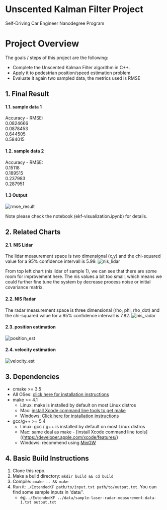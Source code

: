 # Unscented Kalman Filter Project
Self-Driving Car Engineer Nanodegree Program

# Project Overview
The goals / steps of this project are the following:
* Complete the Unscented Kalman Filter algorithm in C++.
* Apply it to pedestrian position/speed estimation problem 
* Evaluate it again two sampled data, the metrics used is RMSE


[//]: # (Image References)
[yaw_angle_est]:(https://cloud.githubusercontent.com/assets/24623272/25064435/73380324-222c-11e7-9fe9-a8ffac8e67bc.png)
[nis_lidar]:(https://cloud.githubusercontent.com/assets/24623272/25064437/733936e0-222c-11e7-9011-44699643fc50.png)
[nis_radar]:(https://cloud.githubusercontent.com/assets/24623272/25064436/7338870e-222c-11e7-9507-069ee1311e09.png)
[position_est]:(https://cloud.githubusercontent.com/assets/24623272/25064439/735b856a-222c-11e7-91b1-3f0c3a0cb1c5.png)
[velocity_est]:(https://cloud.githubusercontent.com/assets/24623272/25064440/736032ae-222c-11e7-957e-e5e2106c159a.png)
[rmse_result]:(https://cloud.githubusercontent.com/assets/24623272/25064479/66c7f864-222d-11e7-9b0d-fcd6f040b12f.JPG)

## 1. Final Result

#### 1.1. sample data 1

Accuracy - RMSE:  
0.0824666   
0.0878453   
0.644505   
0.584015   

#### 1.2. sample data 2   

Accuracy - RMSE:    
0.15118    
0.189515    
0.237983    
0.287951    

#### 1.3 Output
![rmse_result](https://cloud.githubusercontent.com/assets/24623272/25064479/66c7f864-222d-11e7-9b0d-fcd6f040b12f.JPG)

Note please check the notebook (ekf-visualization.ipynb) for details.

## 2. Related Charts

#### 2.1. NIS Lidar

The lidar measurement space is two dimensional (x,y) and the chi-squared value for a 95% confidence intervall is 5.99.
![nis_lidar](https://cloud.githubusercontent.com/assets/24623272/25064437/733936e0-222c-11e7-9011-44699643fc50.png)

From top left chart (nis lidar of sample 1), we can see that there are some room for improvement here. The nis values a bit too small, which means we could further fine tune the system by decrease process noise or initial covariance matrix.

#### 2.2. NIS Radar
The radar measurement space is three dimensional (rho, phi, rho_dot) and the chi-squared value for a 95% confidence intervall is 7.82.
![nis_radar](https://cloud.githubusercontent.com/assets/24623272/25064436/7338870e-222c-11e7-9507-069ee1311e09.png)

#### 2.3. position estimation 
![position_est](https://cloud.githubusercontent.com/assets/24623272/25064439/735b856a-222c-11e7-91b1-3f0c3a0cb1c5.png)

#### 2.4. velocity estimation 
![velocity_est](https://cloud.githubusercontent.com/assets/24623272/25064440/736032ae-222c-11e7-957e-e5e2106c159a.png)

## 3. Dependencies

* cmake >= 3.5
 * All OSes: [click here for installation instructions](https://cmake.org/install/)
* make >= 4.1
  * Linux: make is installed by default on most Linux distros
  * Mac: [install Xcode command line tools to get make](https://developer.apple.com/xcode/features/)
  * Windows: [Click here for installation instructions](http://gnuwin32.sourceforge.net/packages/make.htm)
* gcc/g++ >= 5.4
  * Linux: gcc / g++ is installed by default on most Linux distros
  * Mac: same deal as make - [install Xcode command line tools]((https://developer.apple.com/xcode/features/)
  * Windows: recommend using [MinGW](http://www.mingw.org/)

## 4. Basic Build Instructions

1. Clone this repo.
2. Make a build directory: `mkdir build && cd build`
3. Compile: `cmake .. && make`
4. Run it: `./ExtendedKF path/to/input.txt path/to/output.txt`. You can find
   some sample inputs in 'data/'.
    - eg. `./ExtendedKF ../data/sample-laser-radar-measurement-data-1.txt output.txt`
